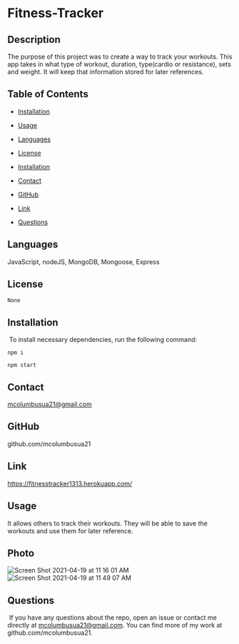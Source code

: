 # Fitness-Tracker

## Description 
The purpose of this project was to create a way to track your workouts. This app takes in what type of workout, duration, type(cardio or resistance), sets and weight. It will keep that information stored for later references.

## Table of Contents
* [Installation](#installation)
​
* [Usage](#usage)

* [Languages](#languages)
​
* [License](#license)

* [Installation](#installation)

* [Contact](#contact)

* [GitHub](#GitHub)

* [Link](#link)
​
* [Questions](#questions)

## Languages
JavaScript, nodeJS, MongoDB, Mongoose, Express

## License


```
None
```

## Installation
​
To install necessary dependencies, run the following command:
​


```
npm i
```

```
npm start
```


## Contact 
mcolumbusua21@gmail.com

## GitHub
github.com/mcolumbusua21

## Link 
https://fitnesstracker1313.herokuapp.com/

## Usage 
It allows others to track their workouts. They will be able to save the workouts and use them for later reference.

## Photo

![Screen Shot 2021-04-19 at 11 16 01 AM](https://user-images.githubusercontent.com/78819536/115283900-dc1ea580-a100-11eb-869c-eb1240b62c0d.png)
![Screen Shot 2021-04-19 at 11 49 07 AM](https://user-images.githubusercontent.com/78819536/115287544-433e5900-a105-11eb-9229-43a292ab334c.png)

## Questions
​
If you have any questions about the repo, open an issue or contact me directly at mcolumbusua21@gmail.com. You can find more of my work at github.com/mcolumbusua21.
